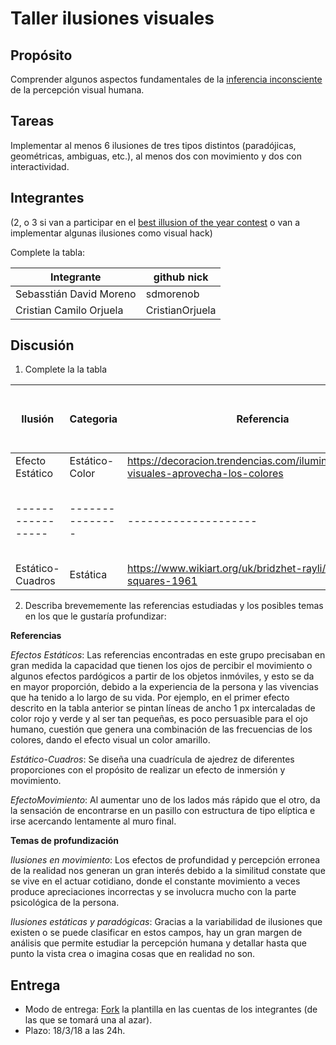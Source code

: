 # Taller ilusiones visuales

## Propósito

Comprender algunos aspectos fundamentales de la [inferencia inconsciente](https://github.com/VisualComputing/Cognitive) de la percepción visual humana.

## Tareas

Implementar al menos 6 ilusiones de tres tipos distintos (paradójicas, geométricas, ambiguas, etc.), al menos dos con movimiento y dos con interactividad.

## Integrantes
(2, o 3 si van a participar en el [best illusion of the year contest](illusionoftheyear.com) o van a implementar algunas ilusiones como visual hack)

Complete la tabla:

| 		Integrante 			| github nick     |
|---------------------------|-----------------|
| Sebasstián David Moreno   | sdmorenob       |
| Cristian Camilo Orjuela   | CristianOrjuela |

## Discusión

1. Complete la la tabla

| Ilusión         | Categoria     | Referencia         |  Tipo de interactividad (si aplica)  | URL código base (si aplica) |
|---------------- |---------------|--------------------|--------------------------------------|-----------------------------|
|Efecto Estático  |Estático-Color |https://decoracion.trendencias.com/iluminacion/efectos-visuales-aprovecha-los-colores                    | No aplica                            |                             |
|-----------------|---------------|--------------------|--------------------------------------|-----------------------------|
|Estático-Cuadros | Estática      | https://www.wikiart.org/uk/bridzhet-rayli/movement-in-squares-1961 |                                    |

2. Describa brevememente las referencias estudiadas y los posibles temas en los que le gustaría profundizar:

  **Referencias**

  *Efectos Estáticos*: Las referencias encontradas en este grupo precisaban en gran medida la capacidad que tienen los ojos de percibir el movimiento o algunos efectos pardógicos a partir de los objetos inmóviles, y esto se da en mayor proporción, debido a la experiencia de la persona y las vivencias que ha tenido a lo largo de su vida. Por ejemplo, en el primer efecto descrito en la tabla anterior se pintan líneas de ancho 1 px intercaladas de color rojo y verde y al ser tan pequeñas, es poco persuasible para el ojo humano, cuestión que genera una combinación de las frecuencias de los colores, dando el efecto visual un color amarillo.
 
 *Estático-Cuadros*: Se diseña una cuadrícula de ajedrez de diferentes proporciones con el propósito de realizar un efecto de inmersión y movimiento.
 
 *EfectoMovimiento*: Al aumentar uno de los lados más rápido que el otro, da la sensación de encontrarse en un pasillo con estructura de tipo elíptica e irse acercando lentamente al muro final.

  **Temas de profundización**
  
  *Ilusiones en movimiento*: Los efectos de profundidad y percepción erronea de la realidad nos generan un gran interés debido a la similitud constate que se vive en el actuar cotidiano, donde el constante movimiento a veces produce apreciaciones incorrectas y se involucra mucho con la parte psicológica de la persona. 

  *Ilusiones estáticas y paradógicas*: Gracias a la variabilidad de ilusiones que existen o se puede clasificar en estos campos, hay un gran margen de análisis que permite estudiar la percepción humana y detallar hasta que punto la vista crea o imagina cosas que en realidad no son.

## Entrega

* Modo de entrega: [Fork](https://help.github.com/articles/fork-a-repo/) la plantilla en las cuentas de los integrantes (de las que se tomará una al azar).
* Plazo: 18/3/18 a las 24h.
